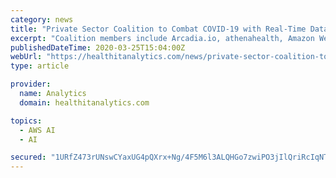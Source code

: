 ```yaml
---
category: news
title: "Private Sector Coalition to Combat COVID-19 with Real-Time Data"
excerpt: "Coalition members include Arcadia.io, athenahealth, Amazon Web Services (AWS), Buoy Health, CommonWell Health Alliance ... and call on the United States research community to put artificial intelligence technologies to work in answering key scientific questions about the novel coronavirus.” This new private sector coalition will aim to ..."
publishedDateTime: 2020-03-25T15:04:00Z
webUrl: "https://healthitanalytics.com/news/private-sector-coalition-to-combat-covid-19-with-real-time-data"
type: article

provider:
  name: Analytics
  domain: healthitanalytics.com

topics:
  - AWS AI
  - AI

secured: "1URfZ473rUNswCYaxUG4pQXrx+Ng/4F5M6l3ALQHGo7zwiPO3jIlQriRcIqNTzGJFcKHWg+Vo44fQ0UFR6l/r5qfbTOt2cMd3l/XjEtvqJsKPZJrVQ04I7Jn0sAEXwpYhaHUB2k3s4bUUiFvERQIHeGQwNmGjJverl7eB3glvzK5D6stkqUjejcuQ3p7IxJBRzFDkQZ+m/paA5AUpT4lUdHpbED1AelG5mWsi/V95iJ/XZ+bBgfXDHj0gIVJKishAxFR+A8bqxIlq/EX38FH3WDvS4wu4SLq59irw0nwOiwBPxICYupN7+iJZeHtv3qLgxNmRCuf6jSX6AkbR2HyB7Ff5btt5vvDe6mdQAlifaUMNSPVisNeBdUuOMxL60zeeZN6wT+HqT6Wnu0mTuLMAP0TYjlIgoZ0WCgxr9RJRm762mmJvmTxkU2fIhWqRq7OampFz4amQLwqzQspsUFp1JmPSB5gJvfqdNMxNQenmiY=;dphxNU4cfOml8MwjawqwlA=="
---
```


